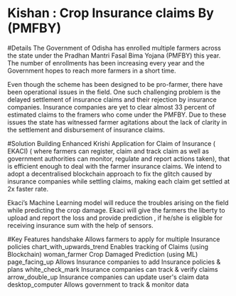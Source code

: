# Kishan : Crop Insurance claims By (PMFBY) 

#Details
The Government of Odisha has enrolled multiple farmers across the state under the Pradhan Mantri Fasal Bima Yojana (PMFBY) this year. The number of enrollments has been increasing every year and the Government hopes to reach more farmers in a short time.

Even though the scheme has been designed to be pro-farmer, there have been operational issues in the field. One such challenging problem is the delayed settlement of insurance claims and their rejection by insurance companies. Insurance companies are yet to clear almost 33 percent of estimated claims to the framers who come under the PMFBY. Due to these issues the state has witnessed farmer agitations about the lack of clarity in the settlement and disbursement of insurance claims.

#Solution
Building Enhanced Krishi Application for Claim of Insurance ( EKACI) ( where farmers can register, claim and track claim as well as government authorities can monitor, regulate and report actions taken), that is efficient enough to deal with the farmer insurance claims. We intend to adopt a decentralised blockchain approach to fix the glitch caused by insurance companies while settling claims, making each claim get settled at 2x faster rate.

Ekaci’s Machine Learning model will reduce the troubles arising on the field while predicting the crop damage. Ekaci will give the farmers the liberty to upload and report the loss and provide prediction , if he/she is eligible for receiving insurance sum with the help of sensors.

#Key Features
handshake Allows farmers to apply for multiple Insurance policies
chart_with_upwards_trend Enables tracking of Claims (using Blockchain)
woman_farmer Crop Damaged Prediction (using ML)
page_facing_up Allows Insurance companies to add Insurance policies & plans
white_check_mark Insurance companies can track & verify claims
arrow_double_up Insurance companies can update user's claim data
desktop_computer Allows government to track & monitor data
